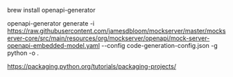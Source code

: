 brew install openapi-generator

openapi-generator generate -i https://raw.githubusercontent.com/jamesdbloom/mockserver/master/mockserver-core/src/main/resources/org/mockserver/openapi/mock-server-openapi-embedded-model.yaml --config code-generation-config.json -g python -o .

https://packaging.python.org/tutorials/packaging-projects/